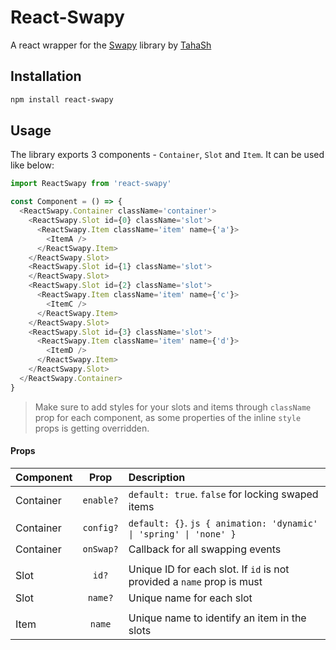 # React-Swapy

A react wrapper for the [Swapy](https://swapy.tahazsh.com/) library by [TahaSh](https://github.com/TahaSh)

## Installation

```bash
npm install react-swapy
```

## Usage 
The library exports 3 components - `Container`, `Slot` and `Item`. It can be used like below:

```js
import ReactSwapy from 'react-swapy'

const Component = () => {
  <ReactSwapy.Container className='container'>
    <ReactSwapy.Slot id={0} className='slot'>
      <ReactSwapy.Item className='item' name={'a'}>
        <ItemA />
      </ReactSwapy.Item>
    </ReactSwapy.Slot>
    <ReactSwapy.Slot id={1} className='slot'>
    </ReactSwapy.Slot>
    <ReactSwapy.Slot id={2} className='slot'>
      <ReactSwapy.Item className='item' name={'c'}>
        <ItemC />
      </ReactSwapy.Item>
    </ReactSwapy.Slot>
    <ReactSwapy.Slot id={3} className='slot'>
      <ReactSwapy.Item className='item' name={'d'}>
        <ItemD />
      </ReactSwapy.Item>
    </ReactSwapy.Slot>
  </ReactSwapy.Container>
}
```

> Make sure to add styles for your slots and items through `className` prop for each component, as some properties of the inline `style` props is getting overridden.

#### Props

| Component         | Prop            | Description                                                              |
| ----------------- |:---------------:| :----------------------------------------------------------------------- |
| Container         | `enable?`       | `default: true`. `false` for locking swaped items                        |
| Container         | `config?`       | `default: {}`. ```js { animation: 'dynamic' \| 'spring' \| 'none' } ```  |
| Container         | `onSwap?`       | Callback for all swapping events                                         |
|                   |                 |                                                                          |
| Slot              | `id?`           | Unique ID for each slot. If `id` is not provided a `name` prop is must   |
| Slot              | `name?`         | Unique name for each slot                                                |
|                   |                 |                                                                          |
| Item              | `name`          | Unique name to identify an item in the slots                             |


